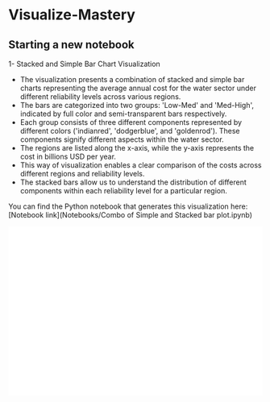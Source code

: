 # Visualize-Mastery

## Starting a new notebook

1- Stacked and Simple Bar Chart Visualization

- The visualization presents a combination of stacked and simple bar charts representing the average annual cost for the water sector under different reliability levels across various regions.
- The bars are categorized into two groups: 'Low-Med' and 'Med-High', indicated by full color and semi-transparent bars respectively.
- Each group consists of three different components represented by different colors ('indianred', 'dodgerblue', and 'goldenrod'). These components signify different aspects within the water sector.
- The regions are listed along the x-axis, while the y-axis represents the cost in billions USD per year.
- This way of visualization enables a clear comparison of the costs across different regions and reliability levels.
- The stacked bars allow us to understand the distribution of different components within each reliability level for a particular region.

You can find the Python notebook that generates this visualization here: [Notebook link](Notebooks/Combo of Simple and Stacked bar plot.ipynb)

![Combo of Simple and Stacked Bar Plot](Images/combo_of_simple_and_stacked_bar.png)
